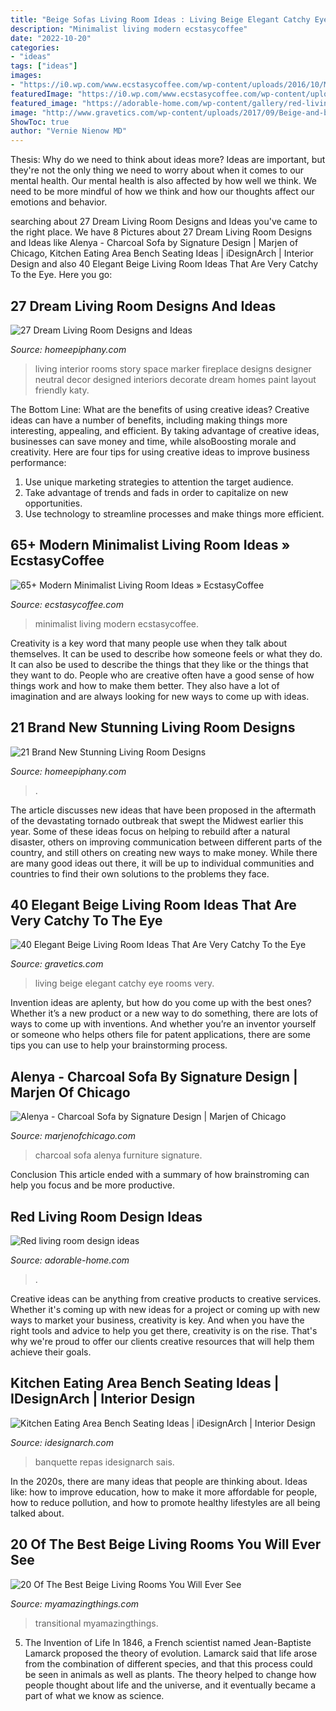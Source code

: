```yaml
---
title: "Beige Sofas Living Room Ideas : Living Beige Elegant Catchy Eye Rooms Very"
description: "Minimalist living modern ecstasycoffee"
date: "2022-10-20"
categories:
- "ideas"
tags: ["ideas"]
images:
- "https://i0.wp.com/www.ecstasycoffee.com/wp-content/uploads/2016/10/Minimalist-Living-Room-Ideas-27.jpg"
featuredImage: "https://i0.wp.com/www.ecstasycoffee.com/wp-content/uploads/2016/10/Minimalist-Living-Room-Ideas-27.jpg"
featured_image: "https://adorable-home.com/wp-content/gallery/red-living-room-design-ideas/red-living-room-design-ideas-4.jpg"
image: "http://www.gravetics.com/wp-content/uploads/2017/09/Beige-and-brown-living-room-decorating-ideas.jpg"
ShowToc: true
author: "Vernie Nienow MD"
---
```



Thesis: Why do we need to think about ideas more?
Ideas are important, but they're not the only thing we need to worry about when it comes to our mental health. Our mental health is also affected by how well we think. We need to be more mindful of how we think and how our thoughts affect our emotions and behavior.

	

		
searching about 27 Dream Living Room Designs and Ideas you've came to the right place. We have 8 Pictures about 27 Dream Living Room Designs and Ideas like Alenya - Charcoal Sofa by Signature Design | Marjen of Chicago, Kitchen Eating Area Bench Seating Ideas | iDesignArch | Interior Design and also 40 Elegant Beige Living Room Ideas That Are Very Catchy To the Eye. Here you go:
		
    
## 27 Dream Living Room Designs And Ideas

<img loading=lazy src="https://homeepiphany.com/wp-content/uploads/2019/06/living-rooms-pictures_80.jpg" onerror="this.onerror=null;this.src='https://tse3.mm.bing.net/th?id=OIP.PiI4fgYBXSSpBti8wAIwCQHaLG&amp;pid=15.1';" alt="27 Dream Living Room Designs and Ideas">

_Source: homeepiphany.com_

>living interior rooms story space marker fireplace designs designer neutral decor designed interiors decorate dream homes paint layout friendly katy. 

	

The Bottom Line: What are the benefits of using creative ideas?
Creative ideas can have a number of benefits, including making things more interesting, appealing, and efficient. By taking advantage of creative ideas, businesses can save money and time, while alsoBoosting morale and creativity. Here are four tips for using creative ideas to improve business performance: 
1. Use unique marketing strategies to attention the target audience.
2. Take advantage of trends and fads in order to capitalize on new opportunities.
3. Use technology to streamline processes and make things more efficient. 

    
## 65+ Modern Minimalist Living Room Ideas » EcstasyCoffee

<img loading=lazy src="https://i0.wp.com/www.ecstasycoffee.com/wp-content/uploads/2016/10/Minimalist-Living-Room-Ideas-27.jpg" onerror="this.onerror=null;this.src='https://tse1.mm.bing.net/th?id=OIP.hdNRSoXMWtozbFK8ANBv_AHaLH&amp;pid=15.1';" alt="65+ Modern Minimalist Living Room Ideas » EcstasyCoffee">

_Source: ecstasycoffee.com_

>minimalist living modern ecstasycoffee. 

	

Creativity is a key word that many people use when they talk about themselves. It can be used to describe how someone feels or what they do. It can also be used to describe the things that they like or the things that they want to do. People who are creative often have a good sense of how things work and how to make them better. They also have a lot of imagination and are always looking for new ways to come up with ideas.

    
## 21 Brand New Stunning Living Room Designs

<img loading=lazy src="https://homeepiphany.com/wp-content/uploads/2019/06/living-rooms-pictures_165.jpg" onerror="this.onerror=null;this.src='https://tse1.mm.bing.net/th?id=OIP.RYOUFgiFQgBtLLW1O46r2wHaFk&amp;pid=15.1';" alt="21 Brand New Stunning Living Room Designs">

_Source: homeepiphany.com_

>. 

	

The article discusses new ideas that have been proposed in the aftermath of the devastating tornado outbreak that swept the Midwest earlier this year. Some of these ideas focus on helping to rebuild after a natural disaster, others on improving communication between different parts of the country, and still others on creating new ways to make money. While there are many good ideas out there, it will be up to individual communities and countries to find their own solutions to the problems they face.

    
## 40 Elegant Beige Living Room Ideas That Are Very Catchy To The Eye

<img loading=lazy src="http://www.gravetics.com/wp-content/uploads/2017/09/Beige-and-brown-living-room-decorating-ideas.jpg" onerror="this.onerror=null;this.src='https://tse1.mm.bing.net/th?id=OIP.s4ExyKjxt7Idm5FKHglWegHaJ4&amp;pid=15.1';" alt="40 Elegant Beige Living Room Ideas That Are Very Catchy To the Eye">

_Source: gravetics.com_

>living beige elegant catchy eye rooms very. 

	

Invention ideas are aplenty, but how do you come up with the best ones? Whether it’s a new product or a new way to do something, there are lots of ways to come up with inventions. And whether you’re an inventor yourself or someone who helps others file for patent applications, there are some tips you can use to help your brainstorming process.

    
## Alenya - Charcoal Sofa By Signature Design | Marjen Of Chicago

<img loading=lazy src="http://www.marjenofchicago.com/sites/default/files/16601-MOOD.jpg" onerror="this.onerror=null;this.src='https://tse4.mm.bing.net/th?id=OIP.fR-l0_AWHIzqbu87WgKFwQHaI_&amp;pid=15.1';" alt="Alenya - Charcoal Sofa by Signature Design | Marjen of Chicago">

_Source: marjenofchicago.com_

>charcoal sofa alenya furniture signature. 

	

Conclusion
This article ended with a summary of how brainstroming can help you focus and be more productive.

    
## Red Living Room Design Ideas

<img loading=lazy src="https://adorable-home.com/wp-content/gallery/red-living-room-design-ideas/red-living-room-design-ideas-4.jpg" onerror="this.onerror=null;this.src='https://tse4.mm.bing.net/th?id=OIP.qEtSGrbQtZdX_manp6MywgHaFj&amp;pid=15.1';" alt="Red living room design ideas">

_Source: adorable-home.com_

>. 

	

Creative ideas can be anything from creative products to creative services. Whether it's coming up with new ideas for a project or coming up with new ways to market your business, creativity is key. And when you have the right tools and advice to help you get there, creativity is on the rise. That's why we're proud to offer our clients creative resources that will help them achieve their goals.

    
## Kitchen Eating Area Bench Seating Ideas | IDesignArch | Interior Design

<img loading=lazy src="https://www.idesignarch.com/wp-content/uploads/Kitchen-Bench-Seating-Ideas_6.jpg" onerror="this.onerror=null;this.src='https://tse4.mm.bing.net/th?id=OIP.KqzhTnYrlITF4JWcxoBIUgHaLH&amp;pid=15.1';" alt="Kitchen Eating Area Bench Seating Ideas | iDesignArch | Interior Design">

_Source: idesignarch.com_

>banquette repas idesignarch sais. 

	

In the 2020s, there are many ideas that people are thinking about. Ideas like: how to improve education, how to make it more affordable for people, how to reduce pollution, and how to promote healthy lifestyles are all being talked about.

    
## 20 Of The Best Beige Living Rooms You Will Ever See

<img loading=lazy src="https://myamazingthings.com/wp-content/uploads/2016/11/transitional-living-room.jpg" onerror="this.onerror=null;this.src='https://tse1.mm.bing.net/th?id=OIP.mursEKtY8w2NxegONeFHuAHaE7&amp;pid=15.1';" alt="20 Of The Best Beige Living Rooms You Will Ever See">

_Source: myamazingthings.com_

>transitional myamazingthings. 

	

5. The Invention of Life
In 1846, a French scientist named Jean-Baptiste Lamarck proposed the theory of evolution. Lamarck said that life arose from the combination of different species, and that this process could be seen in animals as well as plants. The theory helped to change how people thought about life and the universe, and it eventually became a part of what we know as science.

